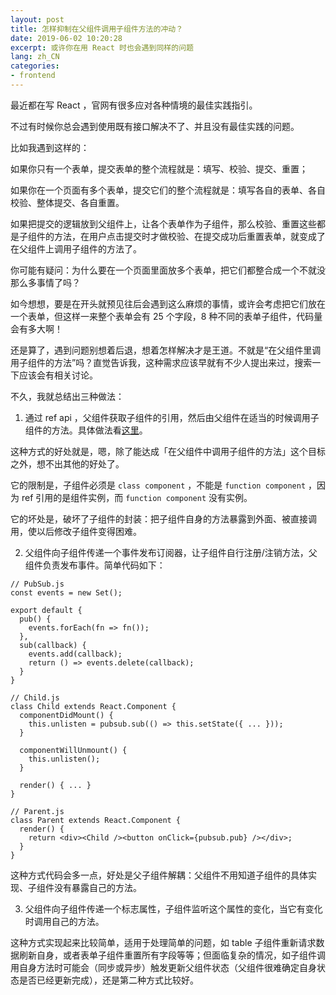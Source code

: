 ```yaml
---
layout: post
title: 怎样抑制在父组件调用子组件方法的冲动？
date: 2019-06-02 10:20:28
excerpt: 或许你在用 React 时也会遇到同样的问题
lang: zh_CN
categories: 
- frontend
---
```


最近都在写 React ，官网有很多应对各种情境的最佳实践指引。

不过有时候你总会遇到使用既有接口解决不了、并且没有最佳实践的问题。

比如我遇到这样的：

如果你只有一个表单，提交表单的整个流程就是：填写、校验、提交、重置；

如果你在一个页面有多个表单，提交它们的整个流程就是：填写各自的表单、各自校验、整体提交、各自重置。

如果把提交的逻辑放到父组件上，让各个表单作为子组件，那么校验、重置这些都是子组件的方法，在用户点击提交时才做校验、在提交成功后重置表单，就变成了在父组件上调用子组件的方法了。

你可能有疑问：为什么要在一个页面里面放多个表单，把它们都整合成一个不就没那么多事情了吗？

如今想想，要是在开头就预见往后会遇到这么麻烦的事情，或许会考虑把它们放在一个表单，但这样一来整个表单会有 25 个字段，8 种不同的表单子组件，代码量会有多大啊！

还是算了，遇到问题别想着后退，想着怎样解决才是王道。不就是“在父组件里调用子组件的方法”吗？直觉告诉我，这种需求应该早就有不少人提出来过，搜索一下应该会有相关讨论。

不久，我就总结出三种做法：

1. 通过 ref api ，父组件获取子组件的引用，然后由父组件在适当的时候调用子组件的方法。具体做法看[这里](https://reactjs.org/docs/refs-and-the-dom.html#adding-a-ref-to-a-class-component)。

这种方式的好处就是，嗯，除了能达成「在父组件中调用子组件的方法」这个目标之外，想不出其他的好处了。

它的限制是，子组件必须是 `class component` ，不能是 `function component` ，因为 ref 引用的是组件实例，而 `function component` 没有实例。

它的坏处是，破坏了子组件的封装：把子组件自身的方法暴露到外面、被直接调用，使以后修改子组件变得困难。

2. 父组件向子组件传递一个事件发布订阅器，让子组件自行注册/注销方法，父组件负责发布事件。简单代码如下：

```
// PubSub.js
const events = new Set();

export default {
  pub() {
    events.forEach(fn => fn());
  },
  sub(callback) {
    events.add(callback);
    return () => events.delete(callback);
  }
}

// Child.js
class Child extends React.Component {
  componentDidMount() {
    this.unlisten = pubsub.sub(() => this.setState({ ... }));
  }

  componentWillUnmount() {
    this.unlisten();
  }

  render() { ... }
}

// Parent.js
class Parent extends React.Component {
  render() {
    return <div><Child /><button onClick={pubsub.pub} /></div>;
  }
}
```

这种方式代码会多一点，好处是父子组件解耦：父组件不用知道子组件的具体实现、子组件没有暴露自己的方法。

3. 父组件向子组件传递一个标志属性，子组件监听这个属性的变化，当它有变化时调用自己的方法。

这种方式实现起来比较简单，适用于处理简单的问题，如 table 子组件重新请求数据刷新自身，或者表单子组件重置所有字段等等；但面临复杂的情况，如子组件调用自身方法时可能会（同步或异步）触发更新父组件状态（父组件很难确定自身状态是否已经更新完成），还是第二种方式比较好。

